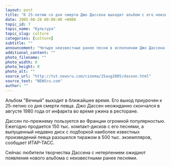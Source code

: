 ```yaml
---
layout: post
title: "К 25-летию со дня смерти Джо Дассена выходит альбом с его неизвестными песнями"
date: 2005-08-28 00:00:00 +0000
topic_id: 7
topic_name: "Культура"
topic_slug: culture
categories: [culture]
subtitle: ""
announcement: "Четыре неизвестные ранее песни в исполнении Джо Дассена включены в новый альбом, подготовку которого завершила звукозаписывающая компания Sony Music."
additional_content: ""
photo_filename: ""
photo_width: 0
photo_height: 0
photo_alt: ""
source_url: "http://txt.newsru.com/cinema/25aug2005/dassen.html"
source_text: "NEWSru.com"
author: ""
---
```

Альбом "Вечный" выходит в ближайшее время. Его выход приурочен к 25-летию со дня смерти певца. Джо Дассен неожиданно скончался в августе 1980 года от инфаркта во время ужина в ресторане.

Дассен по-прежнему пользуется во Франции огромной популярностью. Ежегодно продается 150 тыс. компакт-дисков с его песнями, а выпущенный недавно диск с подборкой наиболее известных произведений певца разошелся тиражом в 500 тыс. экземпляров, сообщает ИТАР-ТАСС.

Сейчас любители творчества Дассена с нетерпением ожидают появления нового альбома с неизвестными ранее песнями.
